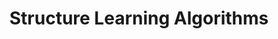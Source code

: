 ---
title: "Structure Learning Algorithms"
tags: [Structure, Learning, Algorithms]
summary: "This page will briefly describe the various structure learning algorithms benchmarked in this evaluation tool"
sidebar: mydoc_sidebar
permalink: sl_algorithms.html
folder: mydoc
---
